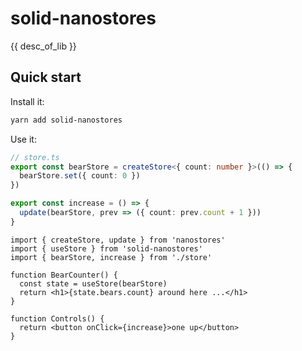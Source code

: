 # solid-nanostores

{{ desc_of_lib }}

## Quick start

Install it:

```bash
yarn add solid-nanostores
```

Use it:

```ts
// store.ts
export const bearStore = createStore<{ count: number }>(() => {
  bearStore.set({ count: 0 })
})

export const increase = () => {
  update(bearStore, prev => ({ count: prev.count + 1 }))
}
```

```tsx
import { createStore, update } from 'nanostores'
import { useStore } from 'solid-nanostores'
import { bearStore, increase } from './store'

function BearCounter() {
  const state = useStore(bearStore)
  return <h1>{state.bears.count} around here ...</h1>
}

function Controls() {
  return <button onClick={increase}>one up</button>
}
```
